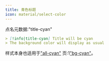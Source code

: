 ```yaml
---
title: 青色标题
icon: material/select-color
---
```


点名元数据:"title-cyan"

```md
> [!info|title-cyan] Title will be cyan
> The background color will display as usual
```

样式本身也适用于["all-cyan"](../combined-styling/page-5.md)
页:1["bg-cyan"](../bg-styling/page-5.md)。

